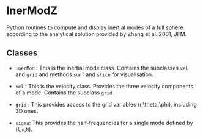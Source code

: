 # InerModZ
Python routines to compute and display inertial modes of a full sphere according to the analytical solution provided by Zhang et al. 2001, JFM.

## Classes

* ```inerMod``` : This is the inertial mode class. Contains the subclasses ```vel``` and ```grid``` and methods ```surf``` and ```slice``` for visualisation.

* ```vel``` : This is the velocity class. Provides the three velocity components of a mode. Contains the subclass ```grid```.

* ```grid``` : This provides access to the grid variables (r,\theta,\phi), including 3D ones.

* ```sigma```: This provides the half-frequencies for a single mode defined by (`l`,`m`,`N`).
